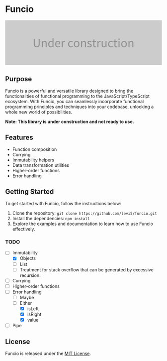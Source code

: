 # Funcio

![Building](.doc/assets/building-image.png)

## Purpose

Funcio is a powerful and versatile library designed to bring the functionalities of functional programming to the JavaScript/TypeScript ecosystem. With Funcio, you can seamlessly incorporate functional programming principles and techniques into your codebase, unlocking a whole new world of possibilities.

**Note: This library is under construction and not ready to use.**

## Features

- Function composition
- Currying
- Immutability helpers
- Data transformation utilities
- Higher-order functions
- Error handling

## Getting Started

To get started with Funcio, follow the instructions below:

1. Clone the repository: `git clone https://github.com/levi5/funcio.git`
2. Install the dependencies: `npm install`
3. Explore the examples and documentation to learn how to use Funcio effectively.

### TODO

- [ ] Immutability
  - [x] Objects
  - [ ] List
  - [ ] Treatment for stack overflow that can be generated by excessive recursion.
- [ ] Currying
- [ ] Higher-order functions
- [ ] Error handling
  - [ ] Maybe
  - [ ] Either
    - [x] isLeft
    - [x] isRight
    - [x] value
- [ ] Pipe

## License

Funcio is released under the [MIT License](LICENSE.txt).
